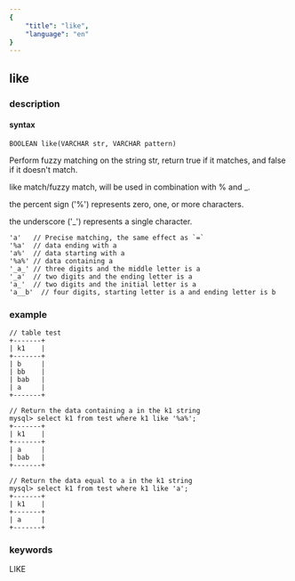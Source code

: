 ```yaml
---
{
    "title": "like",
    "language": "en"
}
---
```


<!-- 
Licensed to the Apache Software Foundation (ASF) under one
or more contributor license agreements.  See the NOTICE file
distributed with this work for additional information
regarding copyright ownership.  The ASF licenses this file
to you under the Apache License, Version 2.0 (the
"License"); you may not use this file except in compliance
with the License.  You may obtain a copy of the License at

  http://www.apache.org/licenses/LICENSE-2.0

Unless required by applicable law or agreed to in writing,
software distributed under the License is distributed on an
"AS IS" BASIS, WITHOUT WARRANTIES OR CONDITIONS OF ANY
KIND, either express or implied.  See the License for the
specific language governing permissions and limitations
under the License.
-->

## like
### description
#### syntax

`BOOLEAN like(VARCHAR str, VARCHAR pattern)`

Perform fuzzy matching on the string str, return true if it matches, and false if it doesn't match.

like match/fuzzy match, will be used in combination with % and _.

the percent sign ('%') represents zero, one, or more characters.

the underscore ('_') represents a single character.

```
'a'   // Precise matching, the same effect as `=`
'%a'  // data ending with a
'a%'  // data starting with a
'%a%' // data containing a
'_a_' // three digits and the middle letter is a
'_a'  // two digits and the ending letter is a
'a_'  // two digits and the initial letter is a
'a__b'  // four digits, starting letter is a and ending letter is b
```
### example

```
// table test
+-------+
| k1    |
+-------+
| b     |
| bb    |
| bab   |
| a     |
+-------+

// Return the data containing a in the k1 string
mysql> select k1 from test where k1 like '%a%';
+-------+
| k1    |
+-------+
| a     |
| bab   |
+-------+

// Return the data equal to a in the k1 string
mysql> select k1 from test where k1 like 'a';
+-------+
| k1    |
+-------+
| a     |
+-------+
```

### keywords
LIKE
